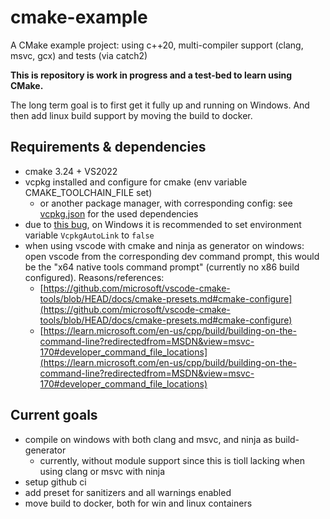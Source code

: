 # cmake-example
A CMake example project: using c++20, multi-compiler support (clang, msvc, gcx) and tests (via catch2) 

**This is repository is work in progress and a test-bed to learn using CMake.**

The long term goal is to first get it fully up and running on Windows.
And then add linux build support by moving the build to docker. 

## Requirements & dependencies
- cmake 3.24 + VS2022
- vcpkg installed and configure for cmake (env variable CMAKE_TOOLCHAIN_FILE set) 
    - or another package manager, with corresponding config: see [vcpkg.json](/vcpkg.json) for the used dependencies
- due to [this bug](https://github.com/microsoft/vcpkg/issues/15623), on Windows it is recommended to set environment variable `VcpkgAutoLink` to `false`
- when using vscode with cmake and ninja as generator on windows: open vscode from the corresponding dev command prompt,
    this would be the "x64 native tools command prompt" (currently no x86 build configured). 
    Reasons/references:
    - [https://github.com/microsoft/vscode-cmake-tools/blob/HEAD/docs/cmake-presets.md#cmake-configure](https://github.com/microsoft/vscode-cmake-tools/blob/HEAD/docs/cmake-presets.md#cmake-configure)
    - [https://learn.microsoft.com/en-us/cpp/build/building-on-the-command-line?redirectedfrom=MSDN&view=msvc-170#developer_command_file_locations](https://learn.microsoft.com/en-us/cpp/build/building-on-the-command-line?redirectedfrom=MSDN&view=msvc-170#developer_command_file_locations)

## Current goals
- compile on windows with both clang and msvc, and ninja as build-generator
    - currently, without module support since this is tioll lacking when using clang or msvc with ninja
- setup github ci
- add preset for sanitizers and all warnings enabled
- move build to docker, both for win and linux containers


